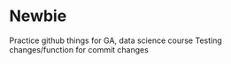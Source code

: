 # Newbie
Practice github things for GA, data science course
Testing changes/function for commit changes
